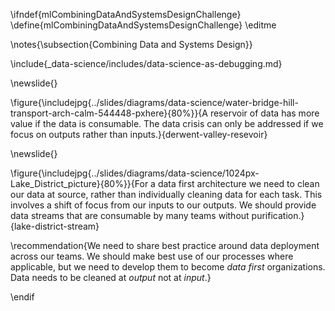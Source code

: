 \ifndef{mlCombiningDataAndSystemsDesignChallenge}
\define{mlCombiningDataAndSystemsDesignChallenge}
\editme

\notes{\subsection{Combining Data and Systems Design}}

\include{_data-science/includes/data-science-as-debugging.md}

\newslide{}

\figure{\includejpg{../slides/diagrams/data-science/water-bridge-hill-transport-arch-calm-544448-pxhere}{80%}}{A reservoir of data has more value if the data is
consumable. The data crisis can only be addressed if we focus on
outputs rather than inputs.}{derwent-valley-resevoir}


\newslide{}

\figure{\includejpg{../slides/diagrams/data-science/1024px-Lake_District_picture}{80%}}{For a data first architecture we need to clean our
data at source, rather than individually cleaning data for each
task. This involves a shift of focus from our inputs to our
outputs. We should provide data streams that are consumable by many
teams without purification.}{lake-district-stream}

\recommendation{We need to share best practice around data deployment across our teams. We should make best use of our processes where applicable, but we need to develop them to become *data first* organizations. Data needs to be cleaned at *output* not at *input*.}

\endif

